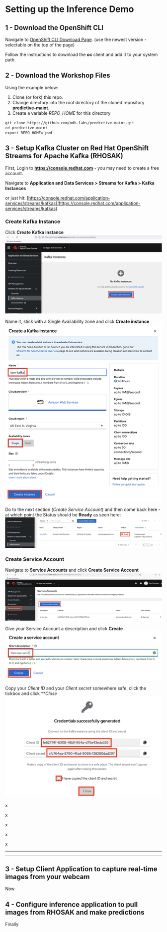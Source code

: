 # Setting up the Inference Demo

## 1 - Download the OpenShift CLI

Navigate to [OpenShift CLI Download Page](https://docs.openshift.com/container-platform/4.10/cli_reference/openshift_cli/getting-started-cli.html). (use the newest version - selectable on the top of the page)

Follow the instructions to download the ***oc*** client and add it to your system path.

## 2 - Download the Workshop Files

Using the example below:   
1. Clone (or fork) this repo.
2. Change directory into the root directory of the cloned repository **predictive-maint**.  
3. Create a variable *REPO_HOME* for this directory

```
git clone https://github.com/odh-labs/predictive-maint.git
cd predictive-maint
export REPO_HOME=`pwd`
```


## 3 - Setup Kafka Cluster on Red Hat OpenShift Streams for Apache Kafka (RHOSAK)
First, Login to **https://console.redhat.com** - you may need to create a free account.

Navigate to **Application and Data Services > Streams for Kafka > Kafka Instances**

or just hit:   [https://console.redhat.com/application-services/streams/kafkas](https://console.redhat.com/application-services/streams/kafkas)

### Create Kafka Instance

Click **Create Kafka instance**
![images/2-setup/image1-png.png](images/2-setup/image1-png.png)

Name it, stick with a Single Availability zone and click **Create instance**
![images/2-setup/image2.png](images/2-setup/image2.png)

Do to the next section (*Create Service Account*) and then come back here - at which point the Status should be **Ready** as seen here:
![images/2-setup/image3.png](images/2-setup/image3.png)

### Create Service Account

Navigate to **Service Accounts** and click **Create Service Account**
![images/2-setup/image4.png](images/2-setup/image4.png)

Give your Service Account a description and click **Create**
![images/2-setup/image5.png](images/2-setup/image5.png)

Copy your *Client ID* and your *Client secret* somewhere safe, click the tickbox and click ***Close*
![images/2-setup/image6.png](images/2-setup/image6.png)





x

x

x

x

x



---
---
## 3 - Setup Client Application to capture real-time images from your webcam
Now


## 4 - Configure inference application to pull images from RHOSAK and make predictions
Finally

